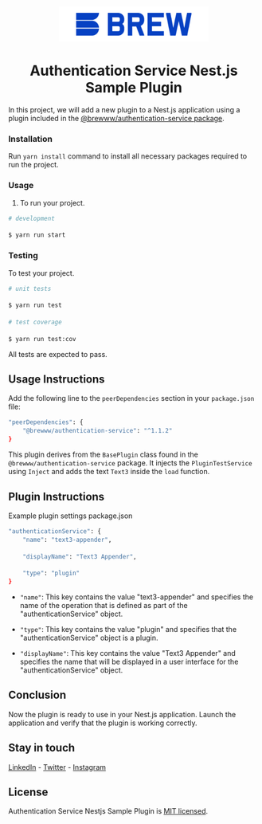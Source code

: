 
<p  align="center">
<a  href="http://brewww.com/"  target="_blank"><img  src="https://github.com/BrewInteractive/authentication-service-nestjs-sample-plugin/blob/main/Brew-Logo-Small.png?raw=true"  width="300"  alt="Brew Logo"  /></a>
</p>

 
<h1  align="center">Authentication Service Nest.js Sample Plugin</h1>

In this project, we will add a new plugin to a Nest.js application using a plugin included in the [@brewww/authentication-service package](https://github.com/BrewInteractive/authentication-service-nestjs).


### Installation

Run `yarn install` command to install all necessary packages required to run the project.

### Usage

1. To run your project.

```bash
# development

$ yarn run start
```

  

### Testing

To test your project.

  

```bash
# unit tests

$ yarn run test

# test coverage

$ yarn run test:cov
```

All tests are expected to pass.

  

## Usage Instructions

Add the following line to the `peerDependencies` section in your `package.json` file:

```bash
"peerDependencies": {
	"@brewww/authentication-service": "^1.1.2"
}
```

This plugin derives from the `BasePlugin` class found in the `@brewww/authentication-service` package. It injects the `PluginTestService` using `Inject` and adds the text `Text3` inside the `load` function.

  
  

## Plugin Instructions

Example plugin settings package.json

```bash
"authenticationService": {
	"name": "text3-appender",

	"displayName": "Text3 Appender",

	"type": "plugin"
}
```

-  `"name"`: This key contains the value "text3-appender" and specifies the name of the operation that is defined as part of the "authenticationService" object.

  

-  `"type"`: This key contains the value "plugin" and specifies that the "authenticationService" object is a plugin.

  

-  `"displayName"`: This key contains the value "Text3 Appender" and specifies the name that will be displayed in a user interface for the "authenticationService" object.

## Conclusion

Now the plugin is ready to use in your Nest.js application. Launch the application and verify that the plugin is working correctly.

  

## Stay in touch

[LinkedIn](https://www.linkedin.com/company/brew-interactive/) - [Twitter](https://twitter.com/BrewInteractive ) - [Instagram](https://www.instagram.com/brew_interactive/)

 

## License

Authentication Service Nestjs Sample Plugin  is [MIT licensed](LICENSE).
